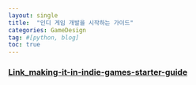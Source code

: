 ```yaml
---
layout: single
title:  "인디 게임 개발을 시작하는 가이드"
categories: GameDesign
tag: #[python, blog] 
toc: true
---
```


### [Link_making-it-in-indie-games-starter-guide](https://makegames.tumblr.com/post/44181247500/making-it-in-indie-games-starter-guide)
